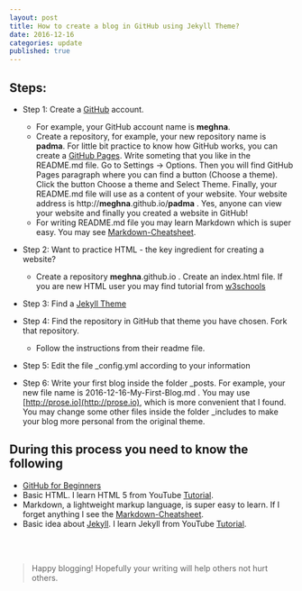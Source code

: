 ```yaml
---
layout: post
title: How to create a blog in GitHub using Jekyll Theme?
date: 2016-12-16
categories: update
published: true
---
```


## Steps:

- Step 1: Create a [GitHub](https://github.com/) account.
  - For example, your GitHub account name is **meghna**.
  - Create a repository, for example, your new repository name is **padma**. For little bit practice to know how GitHub works, you can create a [GitHub Pages](https://pages.github.com/). Write someting that you like in the README.md file. Go to Settings -> Options. Then you will find GitHub Pages paragraph where you can find a button (Choose a theme). Click the button Choose a theme and Select Theme. Finally, your README.md file will use as a content of your website. Your website address is http://**meghna**.github.io/**padma** . Yes, anyone can view your website and finally you created a website in GitHub!   
  - For writing README.md file you may learn Markdown which is super easy. You may see [Markdown-Cheatsheet](https://github.com/adam-p/markdown-here/wiki/Markdown-Cheatsheet).

- Step 2: Want to practice HTML - the key ingredient for creating a website?  
  - Create a repository **meghna**.github.io . Create an index.html file. If you are new HTML user you may find tutorial from [w3schools](http://www.w3schools.com/html/) 

- Step 3: Find a [Jekyll Theme](https://jekyllthemes.io/)

- Step 4: Find the repository in GitHub that theme you have chosen. Fork that repository.
  - Follow the instructions from their readme file.

- Step 5: Edit the file _config.yml according to your information

- Step 6: Write your first blog inside the folder _posts. For example, your new file name is 2016-12-16-My-First-Blog.md . You may use [http://prose.io](http://prose.io), which is more convenient that I found. You may change some other files inside the folder _includes to make your blog more personal from the original theme.

## During this process you need to know the following
- [GitHub for Beginners](https://guides.github.com/activities/hello-world/) 
- Basic HTML. I learn HTML 5 from YouTube [Tutorial](https://www.youtube.com/playlist?list=PL1A2CSdiySGIlme1vVXbXBZpK1aDb4TBG).
- Markdown, a lightweight markup language, is super easy to learn. If I forget anything I see the [Markdown-Cheatsheet](https://github.com/adam-p/markdown-here/wiki/Markdown-Cheatsheet).
- Basic idea about [Jekyll](https://jekyllrb.com/). I learn Jekyll from YouTube [Tutorial](https://www.youtube.com/playlist?list=PLWjCJDeWfDdfVEcLGAfdJn_HXyM4Y7_k-). 
<br>
<br>

> Happy blogging! Hopefully your writing will help others not hurt others.
